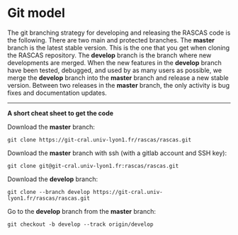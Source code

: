 # Git model

The git branching strategy for developing and releasing the RASCAS code is the following. There are two main and protected branches. The **master** branch is the latest stable version. This is the one that you get when cloning the RASCAS repository. The **develop** branch is the branch where new developments are merged. When the new features in the **develop** branch have been tested, debugged, and used by as many users as possible, we merge the **develop** branch into the **master** branch and release a new stable version. Between two releases in the **master** branch, the only activity is bug fixes and documentation updates.

---

**A short cheat sheet to get the code**


Download the **master** branch:

```
git clone https://git-cral.univ-lyon1.fr/rascas/rascas.git
```

Download the **master** branch with ssh (with a gitlab account and SSH key): 

```
git clone git@git-cral.univ-lyon1.fr:rascas/rascas.git
```

Download the **develop** branch:

```
git clone --branch develop https://git-cral.univ-lyon1.fr/rascas/rascas.git
```

Go to the **develop** branch from the **master** branch: 

```
git checkout -b develop --track origin/develop
```

